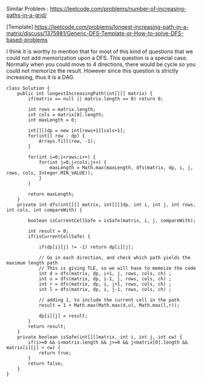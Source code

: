 Similar Problem : https://leetcode.com/problems/number-of-increasing-paths-in-a-grid/

[Template] https://leetcode.com/problems/longest-increasing-path-in-a-matrix/discuss/1375981/Generic-DFS-Template-or-How-to-solve-DFS-based-problems

I think it is worthy to mention that for most of this kind of questions that we could not add memorization upon a DFS. This question is a special case. Normally when you could move to 4 directions, there would be cycle so you could not memorize the result. However since this question is strictly increasing, thus it is a DAG.


```
class Solution {
    public int longestIncreasingPath(int[][] matrix) {
        if(matrix == null || matrix.length == 0) return 0;
        
        int rows = matrix.length;
        int cols = matrix[0].length;
        int maxLength = 0;
        
        int[][]dp = new int[rows+1][cols+1];
        for(int[] row : dp) {
            Arrays.fill(row, -1);
        }
        
        for(int i=0;i<rows;i++) {
            for(int j=0;j<cols;j++) {
                maxLength = Math.max(maxLength, dfs(matrix, dp, i, j, rows, cols, Integer.MIN_VALUE));
            }
        }
        
        return maxLength;
    }
    private int dfs(int[][] matrix, int[][]dp, int i, int j, int rows, int cols, int compareWith) {
        
        boolean isCurrentCellSafe = isSafe(matrix, i, j, compareWith);
    
        int result = 0;
        if(isCurrentCellSafe) {
            
            if(dp[i][j] != -1) return dp[i][j];
                       
            // Go in each direction, and check which path yields the maximum length path
            // This is giving TLE, so we will have to memoize the code
            int d = dfs(matrix, dp, i+1, j, rows, cols, ch) ;
            int u = dfs(matrix, dp, i-1, j, rows, cols, ch) ;
            int r = dfs(matrix, dp, i, j+1, rows, cols, ch) ;
            int l = dfs(matrix, dp, i, j-1, rows, cols, ch) ;
            
            // adding 1, to include the current cell in the path
            result = 1 + Math.max(Math.max(d,u), Math.max(l,r));
            
            dp[i][j] = result;
        }
        return result;
    }
    private boolean isSafe(int[][]matrix, int i, int j, int cw) {
        if(i>=0 && i<matrix.length && j>=0 && j<matrix[0].length && matrix[i][j] > cw) {
            return true;
        }
        return false;
    }
}
```
